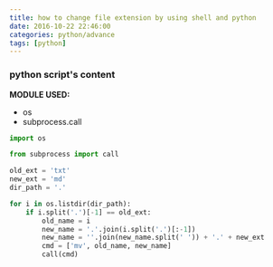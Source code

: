 ```yaml
---
title: how to change file extension by using shell and python
date: 2016-10-22 22:46:00
categories: python/advance
tags: [python]
---
```


### python script's content
**MODULE USED:**
- os
- subprocess.call

``` python
import os

from subprocess import call

old_ext = 'txt'
new_ext = 'md'
dir_path = '.'

for i in os.listdir(dir_path):
    if i.split('.')[-1] == old_ext:
        old_name = i
        new_name = '.'.join(i.split('.')[:-1])
        new_name = ''.join(new_name.split(' ')) + '.' + new_ext
        cmd = ['mv', old_name, new_name]
        call(cmd)
```
